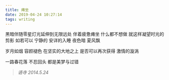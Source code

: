 ```yaml
---
title: 瘫坐
date: 2019-04-24 10:27:14
tags: writing
---
```

黑暗伴随零星灯光延伸到无限远处
伴着疲惫瘫坐
什么都不想做
就这样凝望时光的剪影
如若可以
宁静的
安详的入睡
夜色暗
夏风飘

<!-- more -->
岁月如烟
容颜褪色
在坚实的大地之上
是否可以再次获得
激情的漩涡

一路春花落
不忍回头
都是美梦与过错


> *语寺*
> *2014.5.24*
